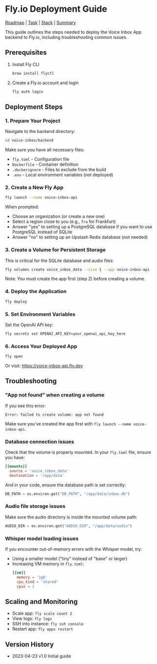 # Fly.io Deployment Guide

[Roadmap](projectRoadmap.md) | [Task](currentTask.md) | [Stack](techStack.md) | [Summary](codebaseSummary.md)

This guide outlines the steps needed to deploy the Voice Inbox App backend to Fly.io, including troubleshooting common issues.

## Prerequisites

1. Install Fly CLI
   ```bash
   brew install flyctl
   ```

2. Create a Fly.io account and login
   ```bash
   fly auth login
   ```

## Deployment Steps

### 1. Prepare Your Project

Navigate to the backend directory:
```bash
cd voice-inbox/backend
```

Make sure you have all necessary files:
- `fly.toml` - Configuration file
- `Dockerfile` - Container definition
- `.dockerignore` - Files to exclude from the build
- `.env` - Local environment variables (not deployed)

### 2. Create a New Fly App

```bash
fly launch --name voice-inbox-api
```

When prompted:
- Choose an organization (or create a new one)
- Select a region close to you (e.g., `fra` for Frankfurt)
- Answer "yes" to setting up a PostgreSQL database if you want to use PostgreSQL instead of SQLite
- Answer "no" to setting up an Upstash Redis database (not needed)

### 3. Create a Volume for Persistent Storage

This is critical for the SQLite database and audio files:

```bash
fly volumes create voice_inbox_data --size 1 --app voice-inbox-api
```

Note: You must create the app first (step 2) before creating a volume.

### 4. Deploy the Application

```bash
fly deploy
```

### 5. Set Environment Variables

Set the OpenAI API key:

```bash
fly secrets set OPENAI_API_KEY=your_openai_api_key_here
```

### 6. Access Your Deployed App

```bash
fly open
```

Or visit: https://voice-inbox-api.fly.dev

## Troubleshooting

### "App not found" when creating a volume

If you see this error:
```
Error: failed to create volume: app not found
```

Make sure you've created the app first with `fly launch --name voice-inbox-api`.

### Database connection issues

Check that the volume is properly mounted. In your `fly.toml` file, ensure you have:

```toml
[[mounts]]
  source = 'voice_inbox_data'
  destination = '/app/data'
```

And in your code, ensure the database path is set correctly:

```python
DB_PATH = os.environ.get("DB_PATH", "/app/data/inbox.db")
```

### Audio file storage issues

Make sure the audio directory is inside the mounted volume path:

```python
AUDIO_DIR = os.environ.get("AUDIO_DIR", "/app/data/audio")
```

### Whisper model loading issues

If you encounter out-of-memory errors with the Whisper model, try:
- Using a smaller model ("tiny" instead of "base" or larger)
- Increasing VM memory in `fly.toml`:
  ```toml
  [[vm]]
    memory = '1gb'
    cpu_kind = 'shared'
    cpus = 1
  ```

## Scaling and Monitoring

- Scale app: `fly scale count 2`
- View logs: `fly logs`
- SSH into instance: `fly ssh console`
- Restart app: `fly apps restart`

## Version History
- 2023-04-23 v1.0 Initial guide 